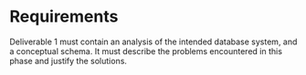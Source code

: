 # Requirements
Deliverable 1 must contain an analysis of the intended database system, and a conceptual schema. It must describe the problems encountered in this phase and justify the solutions.
